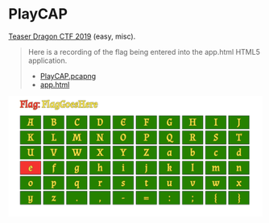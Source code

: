 PlayCAP
================
[Teaser Dragon CTF 2019](https://ctftime.org/event/851) (easy, misc).

>Here is a recording of the flag being entered into the app.html HTML5 application.
>
>  * [PlayCAP.pcapng](PlayCAP.pcapng)
>  * [app.html](app.html)

![sshot](sshot.png)
